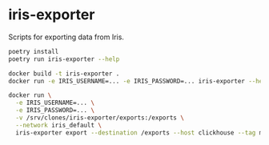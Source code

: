 # iris-exporter
Scripts for exporting data from Iris.

```bash
poetry install
poetry run iris-exporter --help
```

```bash
docker build -t iris-exporter .
docker run -e IRIS_USERNAME=... -e IRIS_PASSWORD=... iris-exporter --help
```

```bash
docker run \
  -e IRIS_USERNAME=... \
  -e IRIS_PASSWORD=... \
  -v /srv/clones/iris-exporter/exports:/exports \
  --network iris_default \
  iris-exporter export --destination /exports --host clickhouse --tag mindef.saturday.json
```
